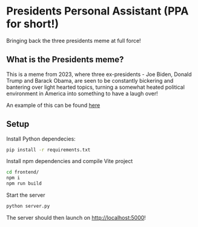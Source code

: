 # Presidents Personal Assistant (PPA for short!)

Bringing back the three presidents meme at full force!

## What is the Presidents meme?

This is a meme from 2023, where three ex-presidents - Joe Biden, Donald Trump and Barack Obama, are seen to be constantly bickering and bantering over light hearted topics, turning a somewhat heated political environment in America into something to have a laugh over!

An example of this can be found [here](https://www.youtube.com/shorts/qy4Ni3zwCHI)

## Setup

Install Python dependecies:

```sh
pip install -r requirements.txt
```

Install npm dependencies and compile Vite project

```sh
cd frontend/
npm i
npm run build
```

Start the server

```sh
python server.py
```

The server should then launch on [http://localhost:5000](http://localhost:5000)!